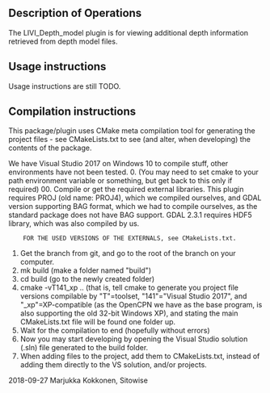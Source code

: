 
Description of Operations
---------------------------
The LIVI_Depth_model plugin is for viewing additional depth information retrieved from depth model files.

Usage instructions
------------------
Usage instructions are still TODO.

Compilation instructions
------------------------
This package/plugin uses CMake meta compilation tool for generating the project files - 
see CMakeLists.txt to see (and alter, when developing) the contents of the package.

We have Visual Studio 2017 on Windows 10 to compile stuff, other environments have not been tested.
0. (You may need to set cmake to your path environment variable or something, but get back to this only if required)
00. Compile or get the required external libraries.
        This plugin requires PROJ (old name: PROJ4), which we compiled ourselves, and
        GDAL version supporting BAG format, which we had to compile ourselves, as the standard package does not have BAG support.
        GDAL 2.3.1 requires HDF5 library, which was also compiled by us.

        FOR THE USED VERSIONS OF THE EXTERNALS, see CMakeLists.txt.

1. Get the branch from git, and go to the root of the branch on your computer.
2. mk build (make a folder named "build")
3. cd build (go to the newly created folder)
3. cmake -vT141_xp .. (that is, tell
        cmake to generate you project file versions compilable by
        "T"=toolset, "141"="Visual Studio 2017", and "_xp"=XP-compatible (as the OpenCPN
	    we have as the base program, is also supporting the old 32-bit Windows XP),
        and stating the main CMakeLists.txt file will be found one folder up.
4. Wait for the compilation to end (hopefully without errors)
5. Now you may start developing by opening the Visual Studio solution (.sln) file generated to the build folder.
6. When adding files to the project, add them to CMakeLists.txt, instead of adding them directly to the VS solution, and/or projects.


2018-09-27 Marjukka Kokkonen, Sitowise
